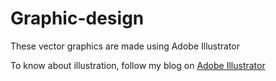 # Graphic-design
These vector graphics are made using Adobe Illustrator

To know about illustration, follow my blog on [Adobe Illustrator](https://hackthedeveloper.com/author/arpit/)
